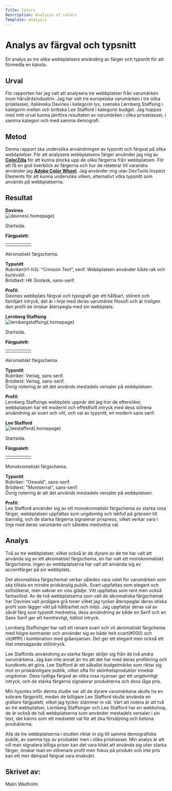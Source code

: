 ```yaml
---
Title: Colors
Description: Analysis of colors
Template: analysis
---
```


Analys av färgval och typsnitt
=======================

En analys av tre olika webbplatsers använding av färger och typsnitt för att förmedla en känsla. 

Urval
-----------------------

För rapporten har jag valt att analysera tre webbplatser från varumärken inom hårvårdsindustrin. 
Jag har valt tre europeiska varumärken i tre olika prisklasser, italienska Davines i kategorin lyx, svenska Lernberg Staffsing i kategorin mellan och brittska Lee Stafford i kategorin budget. Jag hoppas med mitt urval kunna jämföra resultaten av varumärken i olika prissklasser, i samma kategori och med samma demografi.

Metod
-----------------------

Denna rapport ska undersöka användningen av typsnitt och färgval på olika webbplatser. 
För att analysera webbplatsens färger använder jag mig av **[ColorZilla](https://www.colorzilla.com/)** för att kunna plocka upp de olika färgerna från webbplatsen. För att få en god överblick av färgerna och hur de relaterar till varandra använder jag **[Adobe Color Wheel](https://color.adobe.com/create/color-wheel)**. Jag använder mig utav DevTools Inspect Elements för att kunna undersöka vilken, alternativt vilka typsnitt som används på webbplatserna. 

Resultat
-----------------------

**Davines**  
![davines](%assets_url%/img/davineshp.png){.homepage}
  
Startsida.

**Färgpalett:**  
<div class="block">
<table class="davines">
<tr>
<td class="element1">
<td class="element2">
<td class="element3">
<td class="element4">
<td class="element5">
</tr>
</table>
</div>
Akromatiskt färgschema. 


**Typsnitt**  
Rubriker(h1-h3):
"Crimson Text", serif. Webbplatsen använder både rak och kursivstil.  
Brödtext:
HK Grotesk, sans-serif.

**Profil:**  
Davines webbplats färgval och typografi ger ett hållbart, stilrent och familjärt intryck, det är i linje med deras varumärke filosofi och är troligen den profil de önskar återspegla med sin webbplats. 

**Lernberg Staffsing**  
![lernbergstaffsing](%assets_url%/img/lernberghp.png){.homepage}
  
Startsida.

**Färgpalett:**  
<table class="lernberg">
<tr>
<td class="element1">
<td class="element2">
<td class="element3">
<td class="element4">
<td class="element5">
</tr>
</table>
Akromatiskt färgschema.

**Typsnitt**  
Rubriker:
Verlag, sans serif.  
Brödtext:
Verlag, sans-serif.  
Övrig notering är att det används mestadels versaler på webbplatsen.

**Profil:**  
Lernberg Staffsings webbplats uppnår det jag tror de eftersöker, webbplatsen har ett modernt och effektfullt intryck med dess stilrena användning av svart och vitt, och val av typsnitt, en modern sans serif. 

**Lee Stafford**  
![leestafford](%assets_url%/img/leestaffordhp.png){.homepage}
  
Startsida.

**Färgpalett:**  
<table class="leestaff">
<tr>
<td class="element1">
<td class="element2">
<td class="element3">
<td class="element4">
<td class="element5">
</tr>
</table>
Monokromatiskt färgschema.

**Typsnitt**  
Rubriker:
"Oswald", sans-serif.  
Brödtext:
"Montserrat", sans-serif.  
Övrig notering är att det används mestadels versaler på webbplatsen.

**Profil:**  
Lee Stafford använder sig av ett monokromatiskt färgschema av starka rosa färger, webbplatsen uppfattas som ungdomlig och lekfull på gränsen till barnslig, och de starka färgerna signalerar prispress, vilket verkar vara i linje med deras varumärke och således medvetna val. 

Analys
-----------------------

Två av tre webbplatser, vilket också är de dyrare av de tre har valt att använda sig av ett akromatiskt färgschema, en har valt ett monokromatiskt färgschema. Ingen av webbplatserna har valt att använda sig av accentfärger på sin webbplats.   
  
Det akromatiska färgschemat verkar således vara valet för varumärken som ska tilltala en mindre priskänslig publik. Svart uppfattas som elegant och sofistikerat, men saknar en viss glädje. Vitt uppfattas som rent men också fantasilöst. Av de två webbplatserna som valt de akromatiska färgschemat har Davines valt jordigare grå toner vilket jag tycker återspeglar deras etiska profil som lägger vikt på hållbarhet och miljö. Jag uppfattar deras val av såväl färg som typsnitt medvetna, dess användning av både en Serif och en Sans Serif ger ett hemtrevligt, tidlöst intryck.   
  
Lernberg Staffsinger har valt ett renare svart och vit akromatiskt färgchema med högre kontraster och använder sig av både helt svart(#000) och vit(#ffff) i kombination med gråanyanser. Det ger ett elegant men också ett litet intetsägande stillintryck.   
  
Lee Staffords användning av starka färger skiljer sig från de två andra varumärkena. Jag kan inte annat än tro att det har med deras profilering och kundkrets att göra. Lee Stafford är ett såkallat budgetmärke som riktar sig mot en priskänsligare publik, vilket ofta för skönhetsprodukter innebär ungdomar. Dess tydliga färgval av olika rosa nyanser ger ett ungdomligt intryck, och de starka färgerna signalerar produkterna och dess låga pris.   
  
Min hypotes inför denna studie var att de dyrare varumärkena skulle ha en sobrare färgprofil, medan de billigare Lee Stafford skulle använda en grällare färgpalett, vilket jag tycker stämmer in väl.
Värt att notera är att två av tre webbplatser, Lernberg Staffsinger och Lee Stafford har en webbshop, de är också de två webbplatserna som använder mestadels versaler i sin text, det känns som ett medvetet val för att öka försäljning och betona produkterna.   
  
Alla de tre webbplatserna i studien riktar in sig till samma demografiska publik, av samma typ av produkter men i olika prisklasser. Min analys är att vill man signalera billiga priser kan det vara klokt att använda sig utav starka färger, önskar man en stilrenare profil men fokus på produkt och inte pris kan ett mer dämpad färgval vara önskvärt. 


Skrivet av:
-----------------------

Malin Wadholm
